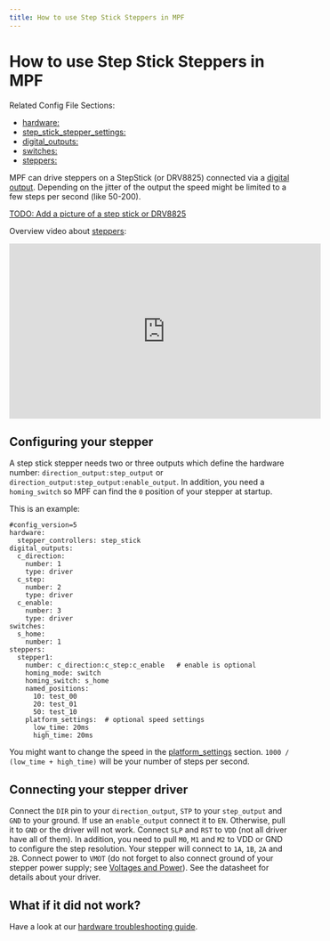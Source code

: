 ```yaml
---
title: How to use Step Stick Steppers in MPF
---
```


# How to use Step Stick Steppers in MPF


Related Config File Sections:

* [hardware:](../config/hardware.md)
* [step_stick_stepper_settings:](../config/step_stick_stepper_settings.md)
* [digital_outputs:](../config/digital_outputs.md)
* [switches:](../config/switches.md)
* [steppers:](../config/steppers.md)

MPF can drive steppers on a StepStick (or DRV8825) connected via a
[digital output](../config/digital_outputs.md). Depending on the jitter of the output the speed might be
limited to a few steps per second (like 50-200).

[TODO: Add a picture of a step stick or DRV8825](../about/help.md)

Overview video about
[steppers](../mechs/steppers.md):

<div class="video-wrapper">
<iframe width="560" height="315" src="https://www.youtube.com/embed/YaRNBU0OHGc" title="YouTube video player" frameborder="0" allow="accelerometer; autoplay; clipboard-write; encrypted-media; gyroscope; picture-in-picture" allowfullscreen></iframe>
</div>

## Configuring your stepper

A step stick stepper needs two or three outputs which define the
hardware number: `direction_output:step_output` or
`direction_output:step_output:enable_output`. In addition, you need a
`homing_switch` so MPF can find the `0` position of your stepper at
startup.

This is an example:

``` mpf-config
#config_version=5
hardware:
  stepper_controllers: step_stick
digital_outputs:
  c_direction:
    number: 1
    type: driver
  c_step:
    number: 2
    type: driver
  c_enable:
    number: 3
    type: driver
switches:
  s_home:
    number: 1
steppers:
  stepper1:
    number: c_direction:c_step:c_enable   # enable is optional
    homing_mode: switch
    homing_switch: s_home
    named_positions:
      10: test_00
      20: test_01
      50: test_10
    platform_settings:  # optional speed settings
      low_time: 20ms
      high_time: 20ms
```

You might want to change the speed in the
[platform_settings](../config/step_stick_stepper_settings.md) section. `1000 / (low_time + high_time)` will be your number
of steps per second.

## Connecting your stepper driver

Connect the `DIR` pin to your `direction_output`, `STP` to your
`step_output` and `GND` to your ground. If use an `enable_output`
connect it to `EN`. Otherwise, pull it to `GND` or the driver will not
work. Connect `SLP` and `RST` to `VDD` (not all driver have all of
them). In addition, you need to pull `M0`, `M1` and `M2` to VDD or GND
to configure the step resolution. Your stepper will connect to `1A`,
`1B`, `2A` and `2B`. Connect power to `VMOT` (do not forget to also
connect ground of your stepper power supply; see
[Voltages and Power](voltages_and_power/voltages_and_power.md)). See the datasheet for details about your driver.

## What if it did not work?

Have a look at our
[hardware troubleshooting guide](troubleshooting_hardware.md).
